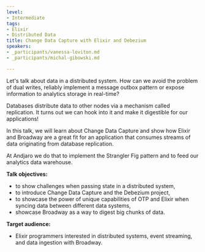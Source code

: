 ```yaml
---
level:
- Intermediate
tags:
- Elixir
- Distributed Data
title: Change Data Capture with Elixir and Debezium
speakers:
- _participants/vanessa-loviton.md
- _participants/michal-gibowski.md

---
```

Let's talk about data in a distributed system. How can we avoid the problem of dual writes, reliably implement a message outbox pattern or expose information to analytics storage in real-time?  
  
Databases distribute data to other nodes via a mechanism called replication. It turns out we can hook into it and make it digestible for our applications!
  
In this talk, we will learn about Change Data Capture and show how Elixir and Broadway are a great fit for an application that consumes streams of data originating from database replication.  
  
At Andjaro we do that to implement the Strangler Fig pattern and to feed our analytics data warehouse.

**Talk objectives:**
* to show challenges when passing state in a distributed system,
* to introduce Change Data Capture and the Debezium project,
* to showcase the power of unique capabilities of OTP and Elixir when syncing data between different data systems,
* showcase Broadway as a way to digest big chunks of data.

**Target audience:**
* Elixir programmers interested in distributed systems, event streaming, and data ingestion with Broadway.